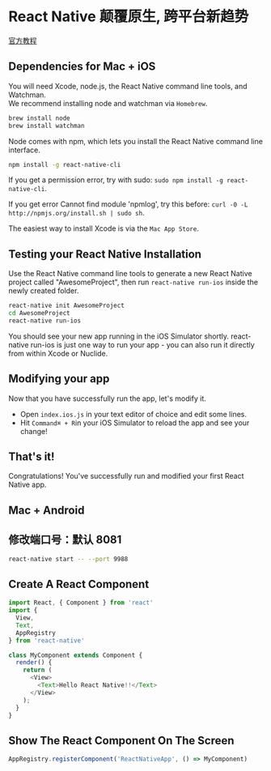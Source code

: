 # React Native 颠覆原生, 跨平台新趋势
[官方教程](https://facebook.github.io/react-native/docs/getting-started.html)

## Dependencies for Mac + iOS
You will need Xcode, node.js, the React Native command line tools, and Watchman.  
We recommend installing node and watchman via `Homebrew`.
```sh
brew install node
brew install watchman
```
Node comes with npm, which lets you install the React Native command line interface.
```sh
npm install -g react-native-cli
```
If you get a permission error, try with sudo: `sudo npm install -g react-native-cli`.

If you get error Cannot find module 'npmlog', try this before: `curl -0 -L http://npmjs.org/install.sh | sudo sh`.

The easiest way to install Xcode is via the `Mac App Store`.

## Testing your React Native Installation
Use the React Native command line tools to generate a new React Native project called "AwesomeProject", then run `react-native run-ios` inside the newly created folder.
```sh
react-native init AwesomeProject
cd AwesomeProject
react-native run-ios
```
You should see your new app running in the iOS Simulator shortly. react-native run-ios is just one way to run your app - you can also run it directly from within Xcode or Nuclide.

## Modifying your app
Now that you have successfully run the app, let's modify it.

- Open `index.ios.js` in your text editor of choice and edit some lines.
- Hit `Command⌘ + R`in your iOS Simulator to reload the app and see your change!
## That's it!
Congratulations! You've successfully run and modified your first React Native app.
## Mac + Android
## 修改端口号：默认 8081
```sh
react-native start -- --port 9988
```
## Create A React Component
```js
import React, { Component } from 'react'
import {
  View,
  Text,
  AppRegistry
} from 'react-native'

class MyComponent extends Component {
  render() {
    return (
      <View>
        <Text>Hello React Native!!</Text>
      </View>
    );
  }
}
```
## Show The React Component On The Screen
```js
AppRegistry.registerComponent('ReactNativeApp', () => MyComponent)
```
